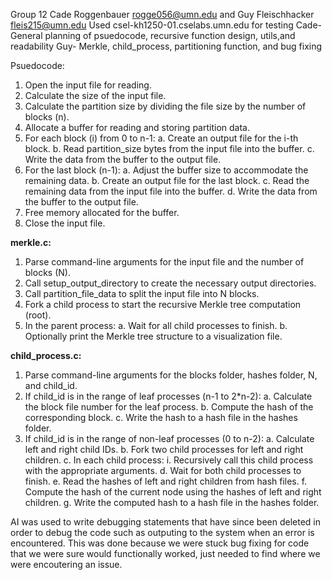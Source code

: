 Group 12
Cade Roggenbauer rogge056@umn.edu and Guy Fleischhacker fleis215@umn.edu
Used csel-kh1250-01.cselabs.umn.edu for testing
Cade- General planning of psuedocode, recursive function design, utils,and readability
Guy- Merkle, child_process, partitioning function, and bug fixing

Psuedocode:
1. Open the input file for reading.
2. Calculate the size of the input file.
3. Calculate the partition size by dividing the file size by the number of blocks (n).
4. Allocate a buffer for reading and storing partition data.
5. For each block (i) from 0 to n-1:
    a. Create an output file for the i-th block.
    b. Read partition_size bytes from the input file into the buffer.
    c. Write the data from the buffer to the output file.
6. For the last block (n-1):
    a. Adjust the buffer size to accommodate the remaining data.
    b. Create an output file for the last block.
    c. Read the remaining data from the input file into the buffer.
    d. Write the data from the buffer to the output file.
7. Free memory allocated for the buffer.
8. Close the input file.

**merkle.c:**
1. Parse command-line arguments for the input file and the number of blocks (N).
2. Call setup_output_directory to create the necessary output directories.
3. Call partition_file_data to split the input file into N blocks.
4. Fork a child process to start the recursive Merkle tree computation (root).
5. In the parent process:
    a. Wait for all child processes to finish.
    b. Optionally print the Merkle tree structure to a visualization file.

**child_process.c:**
1. Parse command-line arguments for the blocks folder, hashes folder, N, and child_id.
2. If child_id is in the range of leaf processes (n-1 to 2*n-2):
    a. Calculate the block file number for the leaf process.
    b. Compute the hash of the corresponding block.
    c. Write the hash to a hash file in the hashes folder.
3. If child_id is in the range of non-leaf processes (0 to n-2):
    a. Calculate left and right child IDs.
    b. Fork two child processes for left and right children.
    c. In each child process:
        i. Recursively call this child process with the appropriate arguments.
    d. Wait for both child processes to finish.
    e. Read the hashes of left and right children from hash files.
    f. Compute the hash of the current node using the hashes of left and right children.
    g. Write the computed hash to a hash file in the hashes folder.

AI was used to write debugging statements that have since been deleted in order to debug the code such as outputing to the system when an error is encountered. This was done because we were stuck bug fixing for code that we were sure would functionally worked, just needed to find where we were encoutering an issue.
